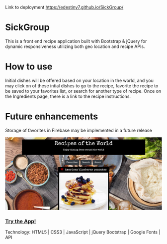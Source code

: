 Link to deployment
https://edestiny7.github.io/SickGroup/

# SickGroup
This is a front end recipe application built with Bootstrap & jQuery for dynamic responsiveness utilizing both geo location and recipe APIs.

# How to use
Initial dishes will be offered based on your location in the world, and you may click on of these intial dishes to go to the recipe, favorite the recipe to be saved to your favorites list, or search for another type of recipe.  Once on the Ingredients page, there is a link to the recipe instructions. 

# Future enhancements
Storage of favorites in Firebase may be implemented in a future release

![alt text](./assets/images/Recipes.JPG "Recipe App")

### [Try the App!](https://Edestiny7.github.io/SickGroup/)

Technology: HTML5 | CSS3 | JavaScript | jQuery Bootstrap | Google Fonts | API
